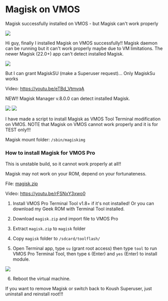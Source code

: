 # Magisk on VMOS
Magisk successfully installed on VMOS - but Magisk can't work properly

<img src="https://i.imgur.com/Ny1ekVY.png" />

Hi guy, finally I installed Magisk on VMOS successfully!! Magisk daemon can be running but it can't work properly maybe due to VM limitations.
The newer Magisk (22.0+) app can't detect installed Magisk. 


<img src="https://i.imgur.com/ivTWRnI.jpg" />

But I can grant MagiskSU (make a Superuser request)... Only MagiskSu works

Video: https://youtu.be/eTBd_VtmvqA

NEW!! Magisk Manager v.8.0.0 can detect installed Magisk.

<img src="https://i.imgur.com/YouSCHk.png" />
<img src="https://i.imgur.com/5dDQFRN.png" />

I have made a script to install Magisk as VMOS Tool Terminal modification on VMOS. NOTE that Magisk on VMOS cannot work properly and it is for TEST only!!!

Magisk mount folder: `/sbin/magiskimg`

### How to install Magisk for VMOS Pro

This is unstable build, so it cannot work properly at all!!

Magisk may not work on your ROM, depend on your fortunateness.

File: [magisk.zip](https://github.com/HuskyDG/Magisk-on-VMOS/releases)

Video: https://youtu.be/rFSNxY3xwo0

1. Install VMOS Pro Terminal Tool v1.8+ if it's not installed! Or you can download my Geek ROM with Terminal Tool installed.

2. Download `magisk.zip` and import file to VMOS Pro

3. Extract `magisk.zip` to `magisk` folder

4. Copy `magisk` folder to `/sdcard/toolflash/`

5. Open Terminal app, type `su` (grant root access) then type `tool` to run VMOS Pro Terminal Tool, then type `6` (Enter) and `yes` (Enter) to install module.

<img src="https://i.imgur.com/P2hN7X5.png" />

6. Reboot the virtual machine.

If you want to remove Magisk or switch back to Koush Superuser, just uninstall and reinstall root!!!

